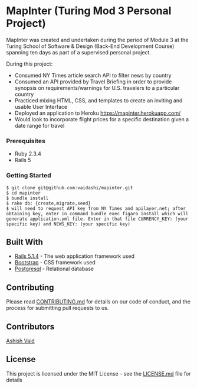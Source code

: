 # MapInter (Turing Mod 3 Personal Project)

MapInter was created and undertaken during the period of Module 3 at the Turing School of Software & Design (Back-End Development Course) spanning ten days as part of a supervised personal project.  

During this project:

* Consumed NY Times article search API to filter news by country
* Consumed an API provided by Travel Briefing in order to provide synopsis on requirements/warnings for U.S. travelers to a particular country
* Practiced mixing HTML, CSS, and templates to create an inviting and usable User Interface
* Deployed an application to Heroku https://mapinter.herokuapp.com/
* Would look to incorporate flight prices for a specific destination given a date range for travel

### Prerequisites

* Ruby 2.3.4
* Rails 5

### Getting Started
```
$ git clone git@github.com:vaidashi/mapinter.git
$ cd mapinter
$ bundle install
$ rake db: {create,migrate,seed}
$ will need to request API key from NY Times and apilayer.net; after obtaining key, enter in command bundle exec figaro install which will generate application.yml file. Enter in that file CURRENCY_KEY: (your specific key) and NEWS_KEY: (your specific key)
```

## Built With

* [Rails 5.1.4](http://api.rubyonrails.org) - The web application framework used
* [Bootstrap](https://getbootstrap.com/docs/4.0/getting-started/introduction/) - CSS framework used
* [Postgresql](https://www.postgresql.org/) - Relational database

## Contributing

Please read [CONTRIBUTING.md](https://gist.github.com/PurpleBooth/b24679402957c63ec426) for details on our code of conduct, and the process for submitting pull requests to us.

## Contributors

<a href="https://github.com/vaidashi">Ashish Vaid</a>


## License

This project is licensed under the MIT License - see the [LICENSE.md](LICENSE.md) file for details
